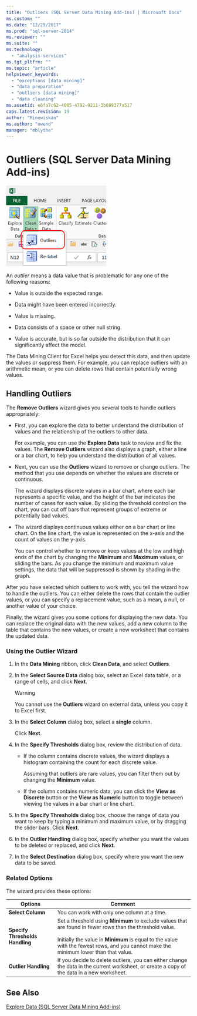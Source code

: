 ```yaml
---
title: "Outliers (SQL Server Data Mining Add-ins) | Microsoft Docs"
ms.custom: ""
ms.date: "12/29/2017"
ms.prod: "sql-server-2014"
ms.reviewer: ""
ms.suite: ""
ms.technology: 
  - "analysis-services"
ms.tgt_pltfrm: ""
ms.topic: "article"
helpviewer_keywords: 
  - "exceptions [data mining]"
  - "data preparation"
  - "outliers [data mining]"
  - "data cleaning"
ms.assetid: e6fa7c62-4005-4792-9211-3b699377a517
caps.latest.revision: 19
author: "Minewiskan"
ms.author: "owend"
manager: "mblythe"
---
```

# Outliers (SQL Server Data Mining Add-ins)
  ![Outliers wizard in Data Mining ribbon](../../2014/analysis-services/media/dmc-outliers.gif "Outliers wizard in Data Mining ribbon")  
  
 An *outlier* means a data value that is problematic for any one of the following reasons:  
  
-   Value is outside the expected range.  
  
-   Data might have been entered incorrectly.  
  
-   Value is missing.  
  
-   Data consists of a space or other null string.  
  
-   Value is accurate, but is so far outside the distribution that it can significantly affect the model.  
  
 The Data Mining Client for Excel helps you detect this data, and then update the values or suppress them. For example, you can replace outliers with an arithmetic mean, or you can delete rows that contain potentially wrong values.  
  
## Handling Outliers  
 The **Remove Outliers** wizard gives you several tools to handle outliers appropriately:  
  
-   First, you can explore the data to better understand the distribution of values and the relationship of the outliers to other data.  
  
     For example, you can use the **Explore Data** task to review and fix the values. The **Remove Outliers** wizard also displays a graph, either a line or a bar chart, to help you understand the distribution of all values.  
  
-   Next, you can use the **Outliers** wizard to remove or change outliers. The method that you use depends on whether the values are discrete or continuous.  
  
     The wizard displays discrete values in a bar chart, where each bar represents a specific value, and the height of the bar indicates the number of cases for each value. By sliding the threshold control on the chart, you can cut off bars that represent groups of extreme or potentially bad values.  
  
-   The wizard displays continuous values either on a bar chart or line chart. On the line chart, the value is represented on the x-axis and the count of values on the y-axis.  
  
     You can control whether to remove or keep values at the low and high ends of the chart by changing the **Minimum** and **Maximum** values, or sliding the bars. As you change the minimum and maximum value settings, the data that will be suppressed is shown by shading in the graph.  
  
 After you have selected which outliers to work with, you tell the wizard how to handle the outliers. You can either delete the rows that contain the outlier values, or you can specify a replacement value, such as a mean, a null, or another value of your choice.  
  
 Finally, the wizard gives you some options for displaying the new data. You can replace the original data with the new values, add a new column to the table that contains the new values, or create a new worksheet that contains the updated data.  
  
### Using the Outlier Wizard  
  
1.  In the **Data Mining** ribbon, click **Clean Data**, and select **Outliers**.  
  
2.  In the **Select Source Data** dialog box, select an Excel data table, or a range of cells, and click **Next**.  
  
    > [!WARNING]  
    >  You cannot use the **Outliers** wizard on external data, unless you copy it to Excel first.  
  
3.  In the **Select Column** dialog box, select a **single** column.  
  
     Click **Next**.  
  
4.  In the **Specify Thresholds** dialog box, review the distribution of data.  
  
    -   If the column contains discrete values, the wizard displays a histogram containing the count for each discrete value.  
  
         Assuming that outliers are rare values, you can filter them out by changing the **Minimum** value.  
  
    -   If the column contains numeric data, you can click the **View as Discrete** button or the **View as Numeric** button to toggle between viewing the values in a bar chart or line chart.  
  
5.  In the **Specify Thresholds** dialog box, choose the range of data you want to keep by typing a minimum and maximum value, or by dragging the slider bars. Click **Next**.  
  
6.  In the **Outlier Handling** dialog box, specify whether you want the values to be deleted or replaced, and click **Next**.  
  
7.  In the **Select Destination** dialog box, specify where you want the new data to be saved.  
  
### Related Options  
 The wizard provides these options:  
  
|**Options**|**Comment**|  
|-----------------|-----------------|  
|**Select Column**|You can work with only one column at a time.|  
|**Specify Thresholds Handling**|Set a threshold using **Minimum** to exclude values that are found in fewer rows than the threshold value.<br /><br /> Initially the value in **Minimum** is equal to the value with the fewest rows, and you cannot make the minimum lower than that value.|  
|**Outlier Handling**|If you decide to delete outliers, you can either change the data in the current worksheet, or create a copy of the data in a new worksheet.|  
  
## See Also  
 [Explore Data &#40;SQL Server Data Mining Add-ins&#41;](../../2014/analysis-services/explore-data-sql-server-data-mining-add-ins.md)  
  
  